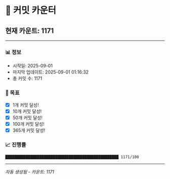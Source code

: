 # 🔢 커밋 카운터

## 현재 카운트: 1171

---

### 📊 정보
- 시작일: 2025-09-01
- 마지막 업데이트: 2025-09-01 01:16:32
- 총 커밋 수: 1171

### 🎯 목표
- [x] 1개 커밋 달성!
- [x] 10개 커밋 달성!
- [x] 50개 커밋 달성!
- [x] 100개 커밋 달성!
- [x] 365개 커밋 달성!

### 📈 진행률
```
██████████████████████████████████████████████████ 1171/100
```

---
*자동 생성됨 - 카운트: 1171*
